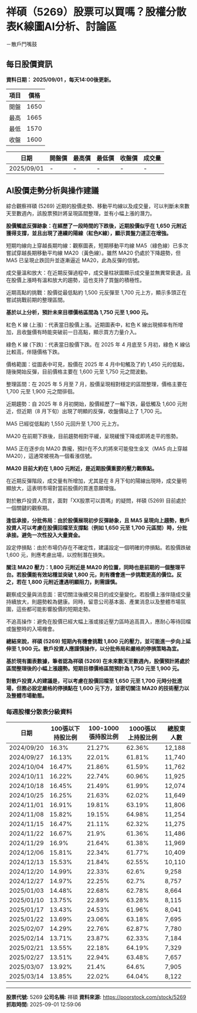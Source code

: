 # 祥碩（5269）股票可以買嗎？股權分散表K線圖AI分析、討論區
－散戶鬥嘴鼓

## 每日股價資訊

**資料日期： 2025/09/01 ，每天14:00後更新。**

| 項目 | 價格 |
|------|------|
| 開盤 | 1650 |
| 最高 | 1665 |
| 最低 | 1570 |
| 收盤 | 1600 |

| 日期 | 開盤價 | 最高價 | 最低價 | 收盤價 | 成交量 |
|------|--------|--------|--------|--------|--------|
| 2025/09/01 | - | - | - | - | - |

## AI股價走勢分析與操作建議

綜合觀察祥碩 (5269) 近期的股價走勢、移動平均線以及成交量，可以判斷未來數天至數週內，該股票預計將呈現區間整理，並有小幅上漲的潛力。

**股價觸底反彈跡象：在經歷了一段時間的下跌後，近期股價似乎在 1,650 元附近獲得支撐，並且出現了連續的陽線（紅色K線），顯示買盤力道正在增強。**

短期均線向上穿越長期均線：觀察圖表，短期移動平均線 MA5（綠色線）已多次嘗試穿越長期移動平均線 MA20（黃色線）。雖然 MA20 仍處於下降趨勢，但 MA5 已呈現止跌回升並逐漸逼近 MA20，此為反彈的信號。

成交量溫和放大：在近期反彈過程中，成交量柱狀圖顯示成交量並無異常衰退，且在股價上漲時有溫和放大的趨勢，這也支持了買盤的積極性。

近期高點的挑戰：股價從最低點約 1,500 元反彈至 1,700 元上方，顯示多頭正在嘗試挑戰前期的整理區間。

**基於以上分析，預計未來目標價格區間為 1,750 元至 1,900 元。**

紅色 K 線 (上漲)：代表當日股價上漲。近期圖表中，紅色 K 線出現頻率有所增加，且收盤價有時能突破前一日高點，顯示買方力量介入。

綠色 K 線 (下跌)：代表當日股價下跌。在 2025 年 4 月底至 5 月初，綠色 K 線佔比較高，伴隨價格下跌。

價格範圍：從圖表中可見，股價在 2025 年 4 月中旬觸及了約 1,450 元的低點，隨後開始反彈，目前價格主要在 1,600 元至 1,750 元之間波動。

整理區間：在 2025 年 5 月至 7 月，股價呈現相對穩定的區間整理，價格主要在 1,700 元至 1,900 元之間徘徊。

近期趨勢：自 2025 年 8 月初開始，股價經歷了一輪下跌，最低觸及 1,600 元附近，但近期（8 月下旬）出現了明顯的反彈，收盤價站上了 1,700 元。

MA5 已經從低點約 1,550 元回升至 1,700 元上方。

MA20 在前期下跌後，目前趨勢相對平緩，呈現緩慢下降或即將走平的態勢。

MA5 正在逐步向 MA20 靠攏，預計在不久的將來可能發生金叉（MA5 向上穿越 MA20），這通常被視為一個看漲信號。

**MA20 目前大約在 1,800 元附近，是近期股價重要的壓力觀察點。**

在近期反彈階段，成交量有所增加，尤其是在 8 月下旬的陽線出現時，成交量明顯放大，這表明市場對當前股價的買進意願增強。

對於散戶投資人而言，面對「XX股票可以買嗎」的疑問，祥碩 (5269) 目前處於一個關鍵的觀察期。

**逢低承接，分批佈局：由於股價展現初步反彈跡象，且 MA5 呈現向上趨勢，散戶投資人可以考慮在股價回檔至支撐點（例如 1,650 元至 1,700 元區間）時，分批承接。避免一次性投入大量資金。**

設定停損點：由於市場仍存在不確定性，建議設定一個明確的停損點。若股價跌破 1,600 元，則應考慮出場，以控制潛在損失。

**關注 MA20 壓力：1,800 元附近是 MA20 的位置，同時也是前期的一個整理平台。若股價能有效站穩並突破 1,800 元，則有機會進一步挑戰更高的價位。反之，若在 1,800 元附近遭遇明顯阻力，則需謹慎。**

觀察成交量與消息面：密切關注後續交易日的成交量變化。若股價上漲伴隨成交量持續放大，則趨勢較為健康。同時，留意公司基本面、產業消息以及整體市場氛圍，這些都可能影響股價的短期走勢。

不追高操作：避免在股價已經大幅上漲或接近壓力區時追高買入，應耐心等待回檔或盤整時的入場機會。

**總結來說，祥碩 (5269) 短期內有機會挑戰 1,800 元的壓力，並可能進一步向上延伸至 1,900 元。散戶投資人應謹慎操作，以分批佈局和嚴格的停損策略為宜。**

**基於現有圖表數據，筆者認為祥碩 (5269) 在未來數天至數週內，股價預計將處於區間整理後的小幅上漲趨勢。短期目標價格區間預計為 1,750 元至 1,900 元。**

**對散戶投資人的建議是，可以考慮在股價回檔至 1,650 元至 1,700 元時分批進場，但務必設定嚴格的停損點在 1,600 元下方，並密切關注 MA20 的技術壓力以及整體市場動態。**

### 每週股權分散表分級資料

| 日期 | 100張以下持股比例 | 100-1000張持股比例 | 1000張以上持股比例 | 總股東人數 |
|------|-------------------|--------------------|--------------------|----------|
| 2024/09/20 | 16.3% | 21.27% | 62.36% | 12,188 |
| 2024/09/27 | 16.13% | 22.01% | 61.81% | 11,740 |
| 2024/10/04 | 16.47% | 21.86% | 61.59% | 11,762 |
| 2024/10/11 | 16.22% | 22.74% | 60.96% | 11,925 |
| 2024/10/18 | 16.45% | 21.49% | 61.99% | 12,074 |
| 2024/10/25 | 16.25% | 21.63% | 62.02% | 11,649 |
| 2024/11/01 | 16.91% | 19.81% | 63.19% | 11,806 |
| 2024/11/08 | 15.82% | 19.15% | 64.98% | 11,254 |
| 2024/11/15 | 16.47% | 21.11% | 62.32% | 11,275 |
| 2024/11/22 | 16.67% | 21.9% | 61.36% | 11,486 |
| 2024/11/29 | 16.9% | 21.64% | 61.38% | 11,969 |
| 2024/12/06 | 15.81% | 22.34% | 61.77% | 10,409 |
| 2024/12/13 | 15.53% | 21.84% | 62.55% | 10,110 |
| 2024/12/20 | 14.99% | 22.33% | 62.6% | 9,258 |
| 2024/12/27 | 14.97% | 22.25% | 62.7% | 8,757 |
| 2025/01/03 | 14.48% | 22.68% | 62.78% | 8,664 |
| 2025/01/10 | 13.75% | 22.89% | 63.28% | 8,115 |
| 2025/01/17 | 13.43% | 24.53% | 61.96% | 8,041 |
| 2025/01/22 | 13.69% | 23.06% | 63.18% | 7,695 |
| 2025/02/07 | 14.29% | 22.76% | 62.87% | 7,780 |
| 2025/02/14 | 13.71% | 23.87% | 62.33% | 7,184 |
| 2025/02/21 | 13.55% | 22.18% | 64.19% | 7,329 |
| 2025/02/27 | 13.51% | 22.94% | 63.48% | 7,657 |
| 2025/03/07 | 13.92% | 21.4% | 64.6% | 7,905 |
| 2025/03/14 | 13.85% | 22.02% | 64.04% | 8,122 |

---

**股票代號:** 5269
**公司名稱:** 祥碩
**資料來源:** https://poorstock.com/stock/5269
**抓取時間:** 2025-09-01 12:59:06